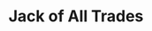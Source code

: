 ---
title: "Jack of All Trades"

feat:
  types: ["General"]
  prerequisite: |
    You must be at least 6th level.
  benefit: |
    You can use any skill untrained, even those that normally require training.
---